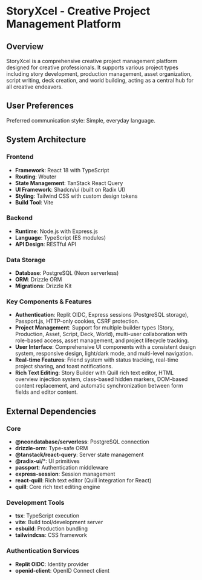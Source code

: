 # StoryXcel - Creative Project Management Platform

## Overview
StoryXcel is a comprehensive creative project management platform designed for creative professionals. It supports various project types including story development, production management, asset organization, script writing, deck creation, and world building, acting as a central hub for all creative endeavors.

## User Preferences
Preferred communication style: Simple, everyday language.

## System Architecture

### Frontend
- **Framework**: React 18 with TypeScript
- **Routing**: Wouter
- **State Management**: TanStack React Query
- **UI Framework**: Shadcn/ui (built on Radix UI)
- **Styling**: Tailwind CSS with custom design tokens
- **Build Tool**: Vite

### Backend
- **Runtime**: Node.js with Express.js
- **Language**: TypeScript (ES modules)
- **API Design**: RESTful API

### Data Storage
- **Database**: PostgreSQL (Neon serverless)
- **ORM**: Drizzle ORM
- **Migrations**: Drizzle Kit

### Key Components & Features
- **Authentication**: Replit OIDC, Express sessions (PostgreSQL storage), Passport.js, HTTP-only cookies, CSRF protection.
- **Project Management**: Support for multiple builder types (Story, Production, Asset, Script, Deck, World), multi-user collaboration with role-based access, asset management, and project lifecycle tracking.
- **User Interface**: Comprehensive UI components with a consistent design system, responsive design, light/dark mode, and multi-level navigation.
- **Real-time Features**: Friend system with status tracking, real-time project sharing, and toast notifications.
- **Rich Text Editing**: Story Builder with Quill rich text editor, HTML overview injection system, class-based hidden markers, DOM-based content replacement, and automatic synchronization between form fields and editor content.

## External Dependencies

### Core
- **@neondatabase/serverless**: PostgreSQL connection
- **drizzle-orm**: Type-safe ORM
- **@tanstack/react-query**: Server state management
- **@radix-ui/***: UI primitives
- **passport**: Authentication middleware
- **express-session**: Session management
- **react-quill**: Rich text editor (Quill integration for React)
- **quill**: Core rich text editing engine

### Development Tools
- **tsx**: TypeScript execution
- **vite**: Build tool/development server
- **esbuild**: Production bundling
- **tailwindcss**: CSS framework

### Authentication Services
- **Replit OIDC**: Identity provider
- **openid-client**: OpenID Connect client